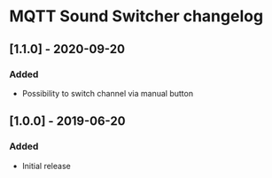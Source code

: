 # MQTT Sound Switcher changelog

## [1.1.0] - 2020-09-20

### Added
- Possibility to switch channel via manual button

## [1.0.0] - 2019-06-20

### Added
- Initial release
